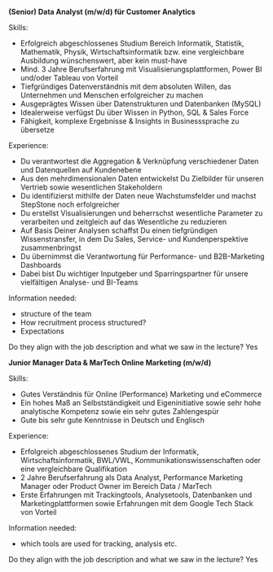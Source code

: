 **(Senior) Data Analyst (m/w/d) für Customer Analytics**

Skills:
- Erfolgreich abgeschlossenes Studium Bereich Informatik, Statistik, Mathematik, Physik, Wirtschaftsinformatik bzw. eine vergleichbare Ausbildung wünschenswert, aber kein must-have
- Mind. 3 Jahre Berufserfahrung mit Visualisierungsplattformen, Power BI und/oder Tableau von Vorteil
- Tiefgründiges Datenverständnis mit dem absoluten Willen, das Unternehmen und Menschen erfolgreicher zu machen
- Ausgeprägtes Wissen über Datenstrukturen und Datenbanken (MySQL)
- Idealerweise verfügst Du über Wissen in Python, SQL & Sales Force
- Fähigkeit, komplexe Ergebnisse & Insights in Businesssprache zu übersetze

Experience:
- Du verantwortest die Aggregation & Verknüpfung verschiedener Daten und Datenquellen auf Kundenebene
- Aus den mehrdimensionalen Daten entwickelst Du Zielbilder für unseren Vertrieb sowie wesentlichen Stakeholdern
- Du identifizierst mithilfe der Daten neue Wachstumsfelder und machst StepStone noch erfolgreicher
- Du erstellst Visualisierungen und beherrschst wesentliche Parameter zu verarbeiten und zeitgleich auf das Wesentliche zu reduzieren
- Auf Basis Deiner Analysen schaffst Du einen tiefgründigen Wissenstransfer, in dem Du Sales, Service- und Kundenperspektive zusammenbringst
- Du übernimmst die Verantwortung für Performance- und B2B-Marketing Dashboards
- Dabei bist Du wichtiger Inputgeber und Sparringspartner für unsere vielfältigen Analyse- und BI-Teams

Information needed:
- structure of the team
- How recruitment process structured?
- Expectations

Do they align with the job description and what we saw in the lecture?
Yes


**Junior Manager Data & MarTech Online Marketing (m/w/d)**

Skills:
- Gutes Verständnis für Online (Performance) Marketing und eCommerce
- Ein hohes Maß an Selbstständigkeit und Eigeninitiative sowie sehr hohe analytische Kompetenz sowie ein sehr gutes Zahlengespür
- Gute bis sehr gute Kenntnisse in Deutsch und Englisch

Experience:
- Erfolgreich abgeschlossenes Studium der Informatik, Wirtschaftsinformatik, BWL/VWL, Kommunikationswissenschaften oder eine vergleichbare Qualifikation
- 2 Jahre Berufserfahrung als Data Analyst, Performance Marketing Manager oder Product Owner im Bereich Data / MarTech
- Erste Erfahrungen mit Trackingtools, Analysetools, Datenbanken und Marketingplattformen sowie Erfahrungen mit dem Google Tech Stack von Vorteil

Information needed:
- which tools are used for tracking, analysis etc.

 Do they align with the job description and what we saw in the lecture?
Yes
